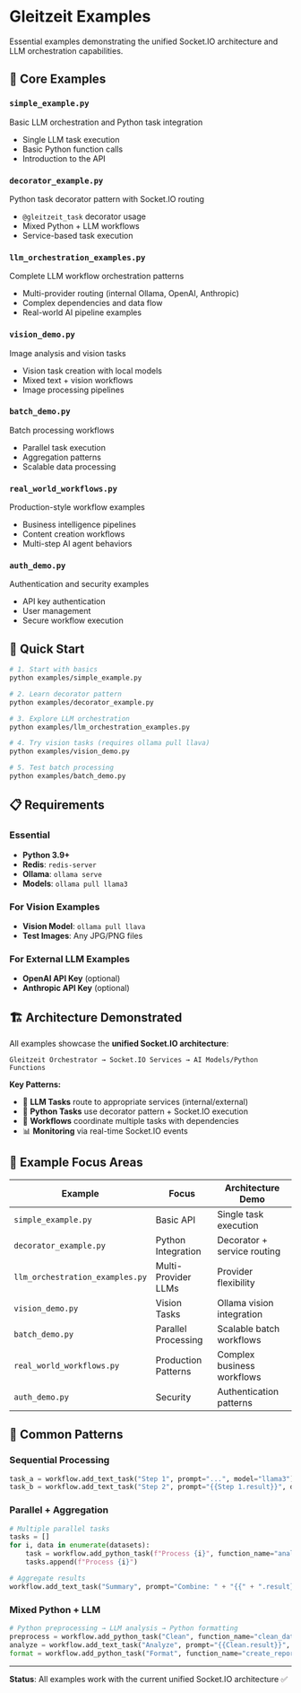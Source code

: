 # Gleitzeit Examples

Essential examples demonstrating the unified Socket.IO architecture and LLM orchestration capabilities.

## 🎯 Core Examples

### **`simple_example.py`**
Basic LLM orchestration and Python task integration
- Single LLM task execution
- Basic Python function calls
- Introduction to the API

### **`decorator_example.py`**
Python task decorator pattern with Socket.IO routing
- `@gleitzeit_task` decorator usage
- Mixed Python + LLM workflows
- Service-based task execution

### **`llm_orchestration_examples.py`**
Complete LLM workflow orchestration patterns
- Multi-provider routing (internal Ollama, OpenAI, Anthropic)
- Complex dependencies and data flow
- Real-world AI pipeline examples

### **`vision_demo.py`**
Image analysis and vision tasks
- Vision task creation with local models
- Mixed text + vision workflows
- Image processing pipelines

### **`batch_demo.py`**
Batch processing workflows
- Parallel task execution
- Aggregation patterns
- Scalable data processing

### **`real_world_workflows.py`**
Production-style workflow examples
- Business intelligence pipelines
- Content creation workflows
- Multi-step AI agent behaviors

### **`auth_demo.py`**
Authentication and security examples
- API key authentication
- User management
- Secure workflow execution

## 🚀 Quick Start

```bash
# 1. Start with basics
python examples/simple_example.py

# 2. Learn decorator pattern
python examples/decorator_example.py

# 3. Explore LLM orchestration
python examples/llm_orchestration_examples.py

# 4. Try vision tasks (requires ollama pull llava)
python examples/vision_demo.py

# 5. Test batch processing
python examples/batch_demo.py
```

## 📋 Requirements

### Essential
- **Python 3.9+**
- **Redis**: `redis-server`
- **Ollama**: `ollama serve`
- **Models**: `ollama pull llama3`

### For Vision Examples
- **Vision Model**: `ollama pull llava`
- **Test Images**: Any JPG/PNG files

### For External LLM Examples
- **OpenAI API Key** (optional)
- **Anthropic API Key** (optional)

## 🏗️ Architecture Demonstrated

All examples showcase the **unified Socket.IO architecture**:

```
Gleitzeit Orchestrator → Socket.IO Services → AI Models/Python Functions
```

**Key Patterns:**
- 🧠 **LLM Tasks** route to appropriate services (internal/external)
- 🐍 **Python Tasks** use decorator pattern + Socket.IO execution
- 🔗 **Workflows** coordinate multiple tasks with dependencies
- 📊 **Monitoring** via real-time Socket.IO events

## 🎯 Example Focus Areas

| Example | Focus | Architecture Demo |
|---------|-------|-------------------|
| `simple_example.py` | Basic API | Single task execution |
| `decorator_example.py` | Python Integration | Decorator + service routing |
| `llm_orchestration_examples.py` | Multi-Provider LLMs | Provider flexibility |
| `vision_demo.py` | Vision Tasks | Ollama vision integration |
| `batch_demo.py` | Parallel Processing | Scalable batch workflows |
| `real_world_workflows.py` | Production Patterns | Complex business workflows |
| `auth_demo.py` | Security | Authentication patterns |

## 🔄 Common Patterns

### Sequential Processing
```python
task_a = workflow.add_text_task("Step 1", prompt="...", model="llama3")
task_b = workflow.add_text_task("Step 2", prompt="{{Step 1.result}}", dependencies=["Step 1"])
```

### Parallel + Aggregation
```python
# Multiple parallel tasks
tasks = []
for i, data in enumerate(datasets):
    task = workflow.add_python_task(f"Process {i}", function_name="analyze", args=[data])
    tasks.append(f"Process {i}")

# Aggregate results
workflow.add_text_task("Summary", prompt="Combine: " + "{{" + ".result}} {{".join(tasks) + ".result}}", dependencies=tasks)
```

### Mixed Python + LLM
```python
# Python preprocessing → LLM analysis → Python formatting
preprocess = workflow.add_python_task("Clean", function_name="clean_data", args=[raw_data])
analyze = workflow.add_text_task("Analyze", prompt="{{Clean.result}}", model="gpt-4", dependencies=["Clean"])
format = workflow.add_python_task("Format", function_name="create_report", args=["{{Analyze.result}}"], dependencies=["Analyze"])
```

---

**Status**: All examples work with the current unified Socket.IO architecture ✅